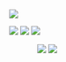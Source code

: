 # <p align="center">
![](https://media.discordapp.net/attachments/1177349204071428146/1206062026586325002/BLQTJiU.gif?ex=65daa3ca&is=65c82eca&hm=4cad264b5e64c313e8f619e53b14125198bd02f906daa83e758f314264535828&=&width=818&height=818)

![](https://media.discordapp.net/attachments/1205857946978750464/1206138902113681408/EO8G39r.png?ex=65daeb63&is=65c87663&hm=5205f963e640d200bfb51efd0fcba2a7d5b87e7b4969b980098df212837233ac&=&format=webp&quality=lossless&width=148&height=84) ![](https://media.discordapp.net/attachments/1205857946978750464/1206140689864331274/hTFcNhO.png?ex=65daed0d&is=65c8780d&hm=3237a612868feed5de641ea843b390d8d57cf3925d83549e305444e0e282d582&=&format=webp&quality=lossless&width=148&height=84) ![](https://media.discordapp.net/attachments/1205857946978750464/1206140144881508362/ruOdSO4.png?ex=65daec8b&is=65c8778b&hm=82bc58086d2534992d44b3717bab2823d90be0dc646881a5efea12d97a564993&=&format=webp&quality=lossless&width=148&height=84)

⠀⠀⠀⠀⠀![](https://media.discordapp.net/attachments/1205857946978750464/1206141934461263882/XpH1bIc.png?ex=65daee36&is=65c87936&hm=c653202ce7ce89b0e2c1c560a5cee443869f7dbbba092cff73530decfb039fbc&=&format=webp&quality=lossless&width=148&height=84) ![](https://media.discordapp.net/attachments/1205857946978750464/1206142256784998430/IEY5h0M.png?ex=65daee83&is=65c87983&hm=c2ef2266e9838a4bcff127fc0512b53372750f8ff9a355d1b5fc3f8bbe35748c&=&format=webp&quality=lossless&width=148&height=84)

